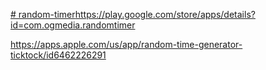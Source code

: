 [# random-timer](https://play.google.com/store/apps/details?id=com.ogmedia.randomtimer)https://play.google.com/store/apps/details?id=com.ogmedia.randomtimer


https://apps.apple.com/us/app/random-time-generator-ticktock/id6462226291
